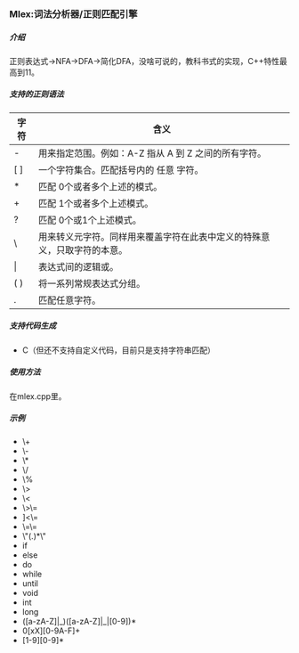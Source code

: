 ### Mlex:词法分析器/正则匹配引擎  

##### 介绍
正则表达式->NFA->DFA->简化DFA，没啥可说的，教科书式的实现，C++特性最高到11。

##### 支持的正则语法
字符 | 含义
---|---
\- | 用来指定范围。例如：A-Z 指从 A 到 Z 之间的所有字符。
[ ] | 一个字符集合。匹配括号内的 任意 字符。
\* | 匹配 0个或者多个上述的模式。
\+ | 匹配 1个或者多个上述模式。
? | 匹配 0个或1个上述模式。
\\ | 用来转义元字符。同样用来覆盖字符在此表中定义的特殊意义，只取字符的本意。
\| | 表达式间的逻辑或。
( ) | 将一系列常规表达式分组。
\. | 匹配任意字符。

##### 支持代码生成
- C（但还不支持自定义代码，目前只是支持字符串匹配）

##### 使用方法
在mlex.cpp里。

##### 示例
- \\\+
- \\\-
- \\\*
- \\\/
- \\%
- \\>
- \\<
- \\>\\\=
- ]\<\\\=
- \\\=\\\=
- \\"(.)*\\"
- if
- else
- do
- while
- until
- void
- int
- long
- ([a-zA-Z]|\_)([a-zA-Z]|\_|[0-9])*
- 0[xX][0-9A-F]+
- [1-9][0-9]*
